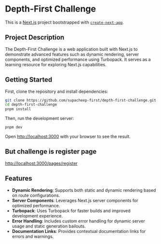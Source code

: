 # Depth-First Challenge

This is a [Next.js](https://nextjs.org) project bootstrapped with [`create-next-app`](https://nextjs.org/docs/app/api-reference/cli/create-next-app).

## Project Description

The Depth-First Challenge is a web application built with Next.js to demonstrate advanced features such as dynamic rendering, server components, and optimized performance using Turbopack. It serves as a learning resource for exploring Next.js capabilities.

## Getting Started

First, clone the repository and install dependencies:

```bash
git clone https://github.com/supacheep-first/depth-first-challenge.git
cd depth-first-challenge
pnpm install
```

Then, run the development server:

```bash
pnpm dev
```

Open [http://localhost:3000](http://localhost:3000) with your browser to see the result.

## But challenge is register page

[http://localhost:3000/pages/register](http://localhost:3000/pages/register)

## Features

- **Dynamic Rendering**: Supports both static and dynamic rendering based on route configurations.
- **Server Components**: Leverages Next.js server components for optimized performance.
- **Turbopack**: Uses Turbopack for faster builds and improved development experience.
- **Error Handling**: Includes custom error handling for dynamic server usage and static generation bailouts.
- **Documentation Links**: Provides contextual documentation links for errors and warnings.
